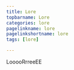 ```yaml
---
title: Lore
topbarname: Lore
categories: lore
pagelinkname: lore
pagelinkshortname: lore
tags: [lore]

---
```


LooooRrreeEE